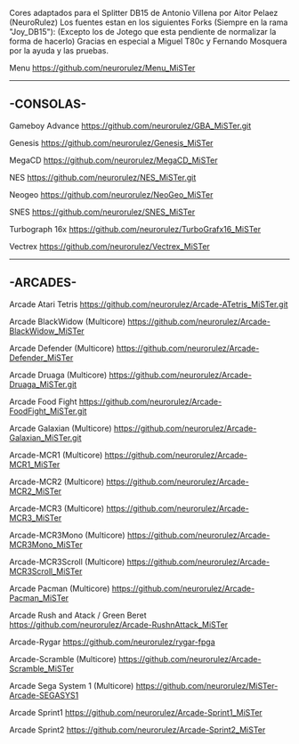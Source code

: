 Cores adaptados para el Splitter DB15 de Antonio Villena por Aitor Pelaez (NeuroRulez)
Los fuentes estan en los siguientes Forks (Siempre en la rama "Joy_DB15"):
(Excepto los de Jotego que esta pendiente de normalizar la forma de hacerlo)
Gracias en especial a Miguel T80c y Fernando Mosquera por la ayuda y las pruebas.

Menu
https://github.com/neurorulez/Menu_MiSTer

----------
-CONSOLAS-
----------
Gameboy Advance
https://github.com/neurorulez/GBA_MiSTer.git

Genesis
https://github.com/neurorulez/Genesis_MiSTer

MegaCD
https://github.com/neurorulez/MegaCD_MiSTer

NES
https://github.com/neurorulez/NES_MiSTer.git

Neogeo
https://github.com/neurorulez/NeoGeo_MiSTer

SNES
https://github.com/neurorulez/SNES_MiSTer

Turbograph 16x
https://github.com/neurorulez/TurboGrafx16_MiSTer

Vectrex
https://github.com/neurorulez/Vectrex_MiSTer

---------
-ARCADES-
---------
Arcade Atari Tetris
https://github.com/neurorulez/Arcade-ATetris_MiSTer.git

Arcade BlackWidow (Multicore)
https://github.com/neurorulez/Arcade-BlackWidow_MiSTer

Arcade Defender (Multicore)
https://github.com/neurorulez/Arcade-Defender_MiSTer

Arcade Druaga (Multicore)
https://github.com/neurorulez/Arcade-Druaga_MiSTer.git

Arcade Food Fight
https://github.com/neurorulez/Arcade-FoodFight_MiSTer.git

Arcade Galaxian (Multicore)
https://github.com/neurorulez/Arcade-Galaxian_MiSTer.git

Arcade-MCR1 (Multicore)
https://github.com/neurorulez/Arcade-MCR1_MiSTer

Arcade-MCR2 (Multicore)
https://github.com/neurorulez/Arcade-MCR2_MiSTer

Arcade-MCR3 (Multicore)
https://github.com/neurorulez/Arcade-MCR3_MiSTer

Arcade-MCR3Mono (Multicore)
https://github.com/neurorulez/Arcade-MCR3Mono_MiSTer

Arcade-MCR3Scroll (Multicore)
https://github.com/neurorulez/Arcade-MCR3Scroll_MiSTer

Arcade Pacman (Multicore)
https://github.com/neurorulez/Arcade-Pacman_MiSTer

Arcade Rush and Atack / Green Beret
https://github.com/neurorulez/Arcade-RushnAttack_MiSTer

Arcade-Rygar
https://github.com/neurorulez/rygar-fpga

Arcade-Scramble (Multicore)
https://github.com/neurorulez/Arcade-Scramble_MiSTer

Arcade Sega System 1 (Multicore)
https://github.com/neurorulez/MiSTer-Arcade-SEGASYS1

Arcade Sprint1
https://github.com/neurorulez/Arcade-Sprint1_MiSTer

Arcade Sprint2
https://github.com/neurorulez/Arcade-Sprint2_MiSTer

